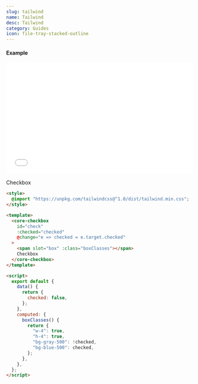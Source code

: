 ```yaml
---
slug: tailwind
name: Tailwind
desc: Tailwind
category: Guides
icon: file-tray-stacked-outline
---
```


#### Example

<iframe width="100%" height="300" src="//jsfiddle.net/waysofperception/rcepafhj/embedded/" allowfullscreen="allowfullscreen" allowpaymentrequest frameborder="0"></iframe>

<style>
  @import "https://unpkg.com/tailwindcss@^1.0/dist/tailwind.min.css";
</style>

<core-checkbox class="checked:bg-red-500" id="check" onchange="(() => {
if(check.checked) boxtail.classList.add('bg-gray-600')
else boxtail.classList.remove('bg-gray-600')
})()">
<span id="boxtail" slot="box" class="w-4 h-4 rounded-md bg-gray-500"></span>
Checkbox
</core-checkbox>

```html
<style>
  @import "https://unpkg.com/tailwindcss@^1.0/dist/tailwind.min.css";
</style>

<template>
  <core-checkbox
    id="check"
    :checked="checked"
    @change="e => checked = e.target.checked"
  >
    <span slot="box" :class="boxClasses"></span>
    Checkbox
  </core-checkbox>
</template>

<script>
  export default {
    data() {
      return {
        checked: false,
      };
    },
    computed: {
      boxClasses() {
        return {
          "w-4": true,
          "h-4": true,
          "bg-gray-500": !checked,
          "bg-blue-500": checked,
        };
      },
    },
  };
</script>
```
